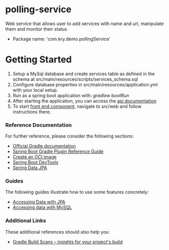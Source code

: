 # polling-service
Web service that allows user to add services with name and url, manipulate them and monitor their status

* Package name: 'com.kry.demo.pollingService'

# Getting Started

1) Setup a MySql database and create services table as defined in the schema at src/main/resources/scripts/services_schema.sql
2) Configure database properties in src/main/resources/application.yml with your local setup.
3) Run as a spring boot application with: *gradlew bootRun*
4) After starting the application, you can access the [api documentation](http://localhost:8088/swagger-ui.html)
5) To start [front end component](http://localhost:3000), navigate to src/web and follow instructions there. 

### Reference Documentation
For further reference, please consider the following sections:

* [Official Gradle documentation](https://docs.gradle.org)
* [Spring Boot Gradle Plugin Reference Guide](https://docs.spring.io/spring-boot/docs/2.6.0-SNAPSHOT/gradle-plugin/reference/html/)
* [Create an OCI image](https://docs.spring.io/spring-boot/docs/2.6.0-SNAPSHOT/gradle-plugin/reference/html/#build-image)
* [Spring Boot DevTools](https://docs.spring.io/spring-boot/docs/2.5.4/reference/htmlsingle/#using-boot-devtools)
* [Spring Data JPA](https://docs.spring.io/spring-boot/docs/2.5.4/reference/htmlsingle/#boot-features-jpa-and-spring-data)

### Guides
The following guides illustrate how to use some features concretely:

* [Accessing Data with JPA](https://spring.io/guides/gs/accessing-data-jpa/)
* [Accessing data with MySQL](https://spring.io/guides/gs/accessing-data-mysql/)

### Additional Links
These additional references should also help you:

* [Gradle Build Scans – insights for your project's build](https://scans.gradle.com#gradle)